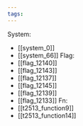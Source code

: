 ```yaml
---
tags:
---
```

System:
- [[system_0]]
- [[system_66]]
Flag:
- [[flag_12140]]
- [[flag_12143]]
- [[flag_12137]]
- [[flag_12145]]
- [[flag_12139]]
- [[flag_12133]]
Fn:
- [[t2513_function9]]
- [[t2513_function14]]
